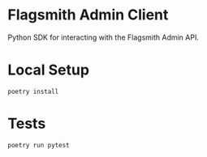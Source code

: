 # Flagsmith Admin Client

Python SDK for interacting with the Flagsmith Admin API. 

# Local Setup

```shell
poetry install
```

# Tests

```shell
poetry run pytest
```

